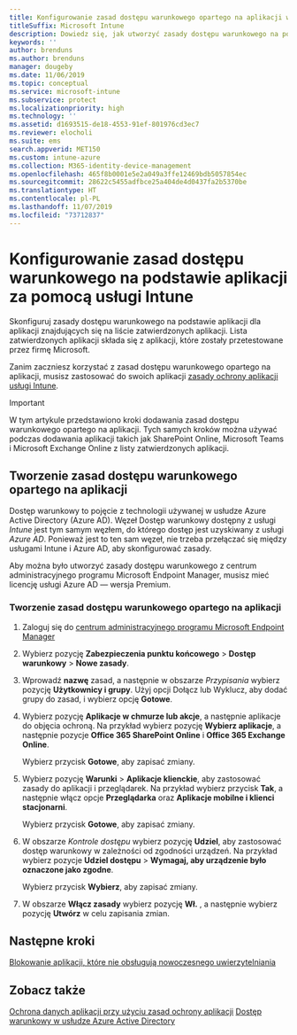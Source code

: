 ```yaml
---
title: Konfigurowanie zasad dostępu warunkowego opartego na aplikacji w usłudze Intune
titleSuffix: Microsoft Intune
description: Dowiedz się, jak utworzyć zasady dostępu warunkowego na podstawie aplikacji przy użyciu usługi Intune.
keywords: ''
author: brenduns
ms.author: brenduns
manager: dougeby
ms.date: 11/06/2019
ms.topic: conceptual
ms.service: microsoft-intune
ms.subservice: protect
ms.localizationpriority: high
ms.technology: ''
ms.assetid: d1693515-de18-4553-91ef-801976cd3ec7
ms.reviewer: elocholi
ms.suite: ems
search.appverid: MET150
ms.custom: intune-azure
ms.collection: M365-identity-device-management
ms.openlocfilehash: 465f8b0001e5e2a049a3ffe12469bdb5057854ec
ms.sourcegitcommit: 28622c5455adfbce25a404de4d0437fa2b5370be
ms.translationtype: HT
ms.contentlocale: pl-PL
ms.lasthandoff: 11/07/2019
ms.locfileid: "73712837"
---
```

# <a name="set-up-app-based-conditional-access-policies-with-intune"></a>Konfigurowanie zasad dostępu warunkowego na podstawie aplikacji za pomocą usługi Intune

Skonfiguruj zasady dostępu warunkowego na podstawie aplikacji dla aplikacji znajdujących się na liście zatwierdzonych aplikacji. Lista zatwierdzonych aplikacji składa się z aplikacji, które zostały przetestowane przez firmę Microsoft.

Zanim zaczniesz korzystać z zasad dostępu warunkowego opartego na aplikacji, musisz zastosować do swoich aplikacji [zasady ochrony aplikacji usługi Intune](../apps/app-protection-policies.md).

> [!IMPORTANT]
> W tym artykule przedstawiono kroki dodawania zasad dostępu warunkowego opartego na aplikacji. Tych samych kroków można używać podczas dodawania aplikacji takich jak SharePoint Online, Microsoft Teams i Microsoft Exchange Online z listy zatwierdzonych aplikacji.

## <a name="create-app-based-conditional-access-policies"></a>Tworzenie zasad dostępu warunkowego opartego na aplikacji

Dostęp warunkowy to pojęcie z technologii używanej w usłudze Azure Active Directory (Azure AD). Węzeł Dostęp warunkowy dostępny z usługi *Intune* jest tym samym węzłem, do którego dostęp jest uzyskiwany z usługi *Azure AD*. Ponieważ jest to ten sam węzeł, nie trzeba przełączać się między usługami Intune i Azure AD, aby skonfigurować zasady.

Aby można było utworzyć zasady dostępu warunkowego z centrum administracyjnego programu Microsoft Endpoint Manager, musisz mieć licencję usługi Azure AD — wersja Premium.

### <a name="to-create-an-app-based-conditional-access-policy"></a>Tworzenie zasad dostępu warunkowego opartego na aplikacji

1. Zaloguj się do [centrum administracyjnego programu Microsoft Endpoint Manager](https://go.microsoft.com/fwlink/?linkid=2109431)

2. Wybierz pozycję **Zabezpieczenia punktu końcowego** > **Dostęp warunkowy** > **Nowe zasady**.

3. Wprowadź **nazwę** zasad, a następnie w obszarze *Przypisania* wybierz pozycję **Użytkownicy i grupy**. Użyj opcji Dołącz lub Wyklucz, aby dodać grupy do zasad, i wybierz opcję **Gotowe**.

4. Wybierz pozycję **Aplikacje w chmurze lub akcje**, a następnie aplikacje do objęcia ochroną. Na przykład wybierz pozycję **Wybierz aplikacje**, a następnie pozycje **Office 365 SharePoint Online** i **Office 365 Exchange Online**.

   Wybierz przycisk **Gotowe**, aby zapisać zmiany.

5. Wybierz pozycję **Warunki** > **Aplikacje klienckie**, aby zastosować zasady do aplikacji i przeglądarek. Na przykład wybierz przycisk **Tak**, a następnie włącz opcje **Przeglądarka** oraz **Aplikacje mobilne i klienci stacjonarni**.

   Wybierz przycisk **Gotowe**, aby zapisać zmiany.

6. W obszarze *Kontrole dostępu* wybierz pozycję **Udziel**, aby zastosować dostęp warunkowy w zależności od zgodności urządzeń. Na przykład wybierz pozycje **Udziel dostępu** > **Wymagaj, aby urządzenie było oznaczone jako zgodne**.

   Wybierz przycisk **Wybierz**, aby zapisać zmiany.

7. W obszarze **Włącz zasady** wybierz pozycję **Wł.** , a następnie wybierz pozycję **Utwórz** w celu zapisania zmian.





## <a name="next-steps"></a>Następne kroki
[Blokowanie aplikacji, które nie obsługują nowoczesnego uwierzytelniania](app-modern-authentication-block.md)

## <a name="see-also"></a>Zobacz także

[Ochrona danych aplikacji przy użyciu zasad ochrony aplikacji](../apps/app-protection-policies.md)
[Dostęp warunkowy w usłudze Azure Active Directory](https://docs.microsoft.com/azure/active-directory/active-directory-conditional-access)
